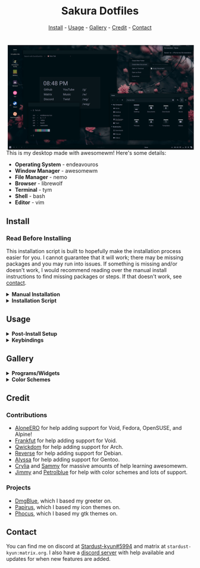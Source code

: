<h1 align=center>Sakura Dotfiles</h1>

<div align="center">
<a href="#install">Install</a> - <a href="#usage">Usage</a> - <a href="#gallery">Gallery</a> - <a href="#credit">Credit</a> - <a href="#contact">Contact</a>
</div>

<h1></h1>

<img src="src/thumbnail.png" alt="img" align="right" width="500px">

This is my desktop made with awesomewm! Here's some details:

- **Operating System** - endeavouros
- **Window Manager** - awesomewm
- **File Manager** - nemo
- **Browser** - librewolf
- **Terminal** - tym
- **Shell** - bash
- **Editor** - vim

## Install

### Read Before Installing

This installation script is built to hopefully make the installation process easier for you. I cannot guarantee that it will work; there may be missing packages and you may run into issues. If something is missing and/or doesn't work, I would recommend reading over the manual install instructions to find missing packages or steps. If that doesn't work, see <a href="#contact">contact</a>.

<details>
<summary><b>Manual Installation</b></summary>

---

### Minimal Installation Packages

These packages use their names from the Arch repos and AUR. If you can't find them for your distribution, try using the source url from Arch repos.

- base-devel - utilities
- xorg - display server
    + xclip - clipboard
    + xorg-xprop - fetch dep
    + xsettingsd - reload gtk/icons
- pipewire - audio
- light - brightness
    + inotify-tools - brightness widget dep
- lightdm - display manager
    + lightdm-webkit2-greeter - greeter
    + light-locker - lock screen
- awesome-git - window manager
- rofi - run launcher
- picom - compositor
- polkit-gnome - polkit
- xdg-user-dirs - generate home dirs
- maim - screenshot
- ttf-roboto - gtk font
- ttf-roboto-mono - mono font
- noto-fonts - font support
- noto-fonts-cjk - cjk font support
- noto-fonts-emoji - emoji font support
- noto-fonts-extra - extra font support
- papirus-icon-theme - icon theme
- xcursor-breeze - cursor theme

### Utilities

- gvim - vim with clipboard
- librewolf - browser
- nemo - file manager
- viewnior - image viewer
- zathura - pdf viewer
- network-manager-applet - network applet
- cbatticon - battery applet
- volumeicon - volume applet

### Setup

- copy contents of `home` to `~/`
- copy contents of `usr/share` to `/usr/share`
- copy contents of `usr/bin` to `/usr/bin`
- copy contents of `lib/librewolf` to `/lib/librewolf` (if librewolf installed)
    + edit mozilla.cfg and replace `USER` with your user's name
- uncomment `#greeter-session=` and set it to `lightdm-webkit2-greeter` in `/etc/lightdm/lightdm.conf`
- set `webkit_theme` to `greeter` in `/etc/lightdm/lightdm-webkit2-greeter.conf`
- enable lightdm service
- enable NetworkManager service (if network-manager-applet installed)
- make contents of `~/.config/awesome/bin` executable
- update font cache `fc-cache -fv`
- update xrdb `xrdb ~/.Xresources`
- generate home dirs `xdg-user-dirs-update`
- make screenshots dir in `~/Pictures/Screenshots`

---

</details>

<details>
<summary><b>Installation Script</b></summary>

---

### Distro Installation

First, you'll need to install the distribution of your choice. Currently supported distros are Arch-based, Debian-based, Fedora-based, Gentoo-based, Void, OpenSUSE, and Alpine. It's recommended to install `xorg` and `pipewire` manually prior to running the script. You will need to install `git` to clone the repository.

Other distributions are not officially supported and may be added in the future.

### After System Installation

```
git clone https://github.com/stardust-kyun/dotfiles ~/dotfiles
cd ~/dotfiles
./install.sh

# Install with log
script -c ./install.sh ~/dotfiles-log.txt 
```

---

</details>

## Usage

<details>
<summary><b>Post-Install Setup</b></summary>

---

### Minimal Install Setup

Since the minimal install doesn't include many programs/utilities, you'll need to install some before rebooting. I recommend installing a terminal, browser, file manager, and text editor. 

### Configuration

The file `~/.config/awesome/rc.lua` contains configuration options for awesome's default commands:

| Configuration  | Description              | Default                            |
| -------------- | ------------------------ | ---------------------------------- |
| `c.terminal`   | Default Terminal         | `"tym"`                            |
| `c.browser`    | Default Web Browser      | `"librewolf"`                      |
| `c.files`      | Default File Manager     | `"nemo"`                           |
| `c.editor`     | Default Text Editor      | `"vim"`                            |
| `c.editor_cmd` | Default Editor Command   | `c.terminal .. " -e " .. c.editor` |
| `c.modkey`     | Default Modkey           | `"Mod4"`                           |
| `c.shutdown`   | Default Shutdown Command | `"systemctl poweroff"`             |
| `c.reboot`     | Default Reboot Command   | `"systemctl reboot"`               |

If your distribution uses `runit` instead of `systemd` you will need to set `c.shutdown` and `c.reboot` to `loginctl poweroff` and `loginctl reboot`, respectively. You must have `elogind` installed and enabled for this to work.

---

</details>

<details>
<summary><b>Keybindings</b></summary>

---

### Configuration

The file `~/.config/awesome/config/bind.lua` contains awesome's keybindings:

| Keybinding         | Description           |
| ------------------ | --------------------- |
| `Mod+Enter`        | Open a Terminal       |
| `Mod+k`            | Show Keybindings      |
| `Mod+0`            | Show Power Menu       |
| `Mod+d`            | Show Run Launcher     |
| `Mod+e`            | Show Kaomoji Menu     |
| `Mod+Shift+d`      | Show Desktop Menu     |
| `Mod+Delete`       | Full Screenshot       |
| `Mod+Shift+Delete` | Partial Screenshot    |
| `Mod+Tab`          | Focus Next Window     |
| `Mod+Shift+Tab`    | Focus Previous Window |
| `Mod+1-6`          | Change Tag            |
| `Mod+Shift+1-6`    | Move Client to Tag    |
| `Mod+f`            | Toggle Fullscreen     |
| `Mod+s`            | Toggle Floating       |
| `Mod+m`            | Toggle Maximize       |
| `Mod+Shift+q`      | Close Window          |

---

</details>

## Gallery

<details>
<summary><b>Programs/Widgets</b></summary>

### Terminal
![terminal](src/terminal.png)

### Graphical
![graphical](src/graphical.png)

### Widget
![widget](src/widget.png)

### Browser
![browser](src/browser.png)

</details>

<details>
<summary><b>Color Schemes</b></summary>

### Sakura
![terminal](src/sakura.png)

### Bloom
![graphical](src/bloom.png)

### Shore
![widget](src/shore.png)

### Wave
![browser](src/wave.png)

</details>

## Credit

### Contributions

- [AloneERO](https://gitlab.com/AloneER0) for help adding support for Void, Fedora, OpenSUSE, and Alpine!
- [Frankfut](https://github.com/frankfutlg) for help adding support for Void.
- [Qwickdom](https://github.com/Qwickdom) for help adding support for Arch.
- [Reverse](https://github.com/Reversedc) for help adding support for Debian.
- [Alyssa](https://github.com/alyssa-sudo) for help adding support for Gentoo.
- [Crylia](https://github.com/Crylia) and [Sammy](https://github.com/TorchedSammy) for massive amounts of help learning awesomewm.
- [Jimmy](https://github.com/Jimmysit0) and [Petrolblue](https://github.com/petrolblue) for help with color schemes and lots of support.

### Projects

- [DmgBlue](https://github.com/davidmogar/lightdm-webkit2-dmg_blue), which I based my greeter on.
- [Papirus](https://github.com/PapirusDevelopmentTeam/papirus-icon-theme), which I based my icon themes on.
- [Phocus](https://github.com/phocus/gtk), which I based my gtk themes on.

## Contact

You can find me on discord at [Stardust-kyun#5994](https://discord.com/users/417133059654156299) and matrix at `stardust-kyun:matrix.org`. I also have a [discord server](https://discord.gg/38hQb6V8AW) with help available and updates for when new features are added.
